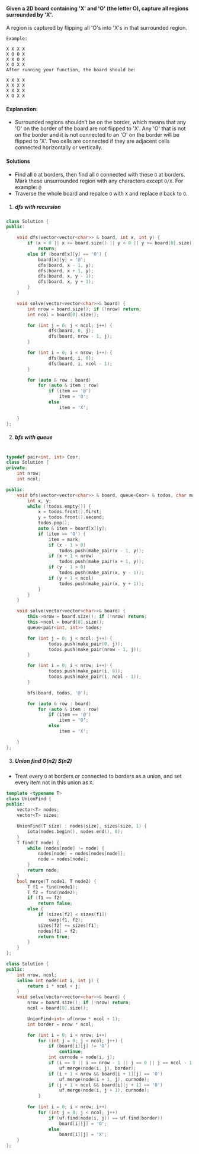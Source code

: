 #### Given a 2D board containing 'X' and 'O' (the letter O), capture all regions surrounded by 'X'.

A region is captured by flipping all 'O's into 'X's in that surrounded region.

```
Example:

X X X X
X O O X
X X O X
X O X X
After running your function, the board should be:

X X X X
X X X X
X X X X
X O X X
```

#### Explanation:

- Surrounded regions shouldn’t be on the border, which means that any 'O' on the border of the board are not flipped to 'X'. Any 'O' that is not on the border and it is not connected to an 'O' on the border will be flipped to 'X'. Two cells are connected if they are adjacent cells connected horizontally or vertically.

#### Solutions

- Find all `O` at borders, then find all `O` connected with these `O` at borders. Mark these unsurrounded region with any characters except `O/X`. For example: `@`
- Traverse the whole board and repalce `O` with `X` and replace `@` back to `O`.

1. ##### dfs with recursion

```c++
class Solution {
public:

    void dfs(vector<vector<char>> & board, int x, int y) {
        if (x < 0 || x >= board.size() || y < 0 || y >= board[0].size())
            return;
        else if (board[x][y] == 'O') {
            board[x][y] = '@';
            dfs(board, x - 1, y);
            dfs(board, x + 1, y);
            dfs(board, x, y - 1);
            dfs(board, x, y + 1);
        }
    }

    void solve(vector<vector<char>>& board) {
        int nrow = board.size(); if (!nrow) return;
        int ncol = board[0].size();

        for (int j = 0; j < ncol; j++) {
                dfs(board, 0, j);
                dfs(board, nrow - 1, j);
        }

        for (int i = 0; i < nrow; i++) {
                dfs(board, i, 0);
                dfs(board, i, ncol - 1);
        }

        for (auto & row : board)
            for (auto & item : row)
                if (item == '@')
                    item = 'O';
                else
                    item = 'X';

    }
};
```


2. ##### bfs with queue


```c++

typedef pair<int, int> Coor;
class Solution {
private:
    int nrow;
    int ncol;

public:
    void bfs(vector<vector<char>> & board, queue<Coor> & todos, char mark) {
        int x, y;
        while (!todos.empty()) {
            x = todos.front().first;
            y = todos.front().second;
            todos.pop();
            auto & item = board[x][y];
            if (item == 'O') {
                item = mark;
                if (x - 1 > 0)
                    todos.push(make_pair(x - 1, y));
                if (x + 1 < nrow)
                    todos.push(make_pair(x + 1, y));
                if (y - 1 > 0)
                    todos.push(make_pair(x, y - 1));
                if (y + 1 < ncol)
                    todos.push(make_pair(x, y + 1));
            }
        }
    }

    void solve(vector<vector<char>>& board) {
        this->nrow = board.size(); if (!nrow) return;
        this->ncol = board[0].size();
        queue<pair<int, int>> todos;

        for (int j = 0; j < ncol; j++) {
                todos.push(make_pair(0, j));
                todos.push(make_pair(nrow - 1, j));
        }

        for (int i = 0; i < nrow; i++) {
                todos.push(make_pair(i, 0));
                todos.push(make_pair(i, ncol - 1));
        }

        bfs(board, todos, '@');

        for (auto & row : board)
            for (auto & item : row)
                if (item == '@')
                    item = 'O';
                else
                    item = 'X';

    }
};
```

3. ##### Union find O(n2) S(n2)


- Treat every `O` at borders or connected to borders as a union, and set every item not in this union as `X`.

```c++
template <typename T>
class UnionFind {
public:
    vector<T> nodes;
    vector<T> sizes;

    UnionFind(T size) : nodes(size), sizes(size, 1) {
        iota(nodes.begin(), nodes.end(), 0);
    }
    T find(T node) {
        while (nodes[node] != node) {
            nodes[node] = nodes[nodes[node]];
            node = nodes[node];
        }
        return node;
    }
    bool merge(T node1, T node2) {
        T f1 = find(node1);
        T f2 = find(node2);
        if (f1 == f2)
            return false;
        else {
            if (sizes[f2] < sizes[f1])
                swap(f1, f2);
            sizes[f2] += sizes[f1];
            nodes[f1] = f2;
            return true;
        }
    }
};

class Solution {
public:
    int nrow, ncol;
    inline int node(int i, int j) {
        return i * ncol + j;
    }
    void solve(vector<vector<char>>& board) {
        nrow = board.size(); if (!nrow) return;
        ncol = board[0].size();

        UnionFind<int> uf(nrow * ncol + 1);
        int border = nrow * ncol;

        for (int i = 0; i < nrow; i++)
            for (int j = 0; j < ncol; j++) {
                if (board[i][j] != 'O')
                    continue;
                int curnode = node(i, j);
                if (i == 0 || i == nrow - 1 || j == 0 || j == ncol - 1)
                    uf.merge(node(i, j), border);
                if (i + 1 < nrow && board[i + 1][j] == 'O')
                    uf.merge(node(i + 1, j), curnode);
                if (j + 1 < ncol && board[i][j + 1] == 'O')
                    uf.merge(node(i, j + 1), curnode);
            }
        
        for (int i = 0; i < nrow; i++)
            for (int j = 0; j < ncol; j++)
                if (uf.find(node(i, j)) == uf.find(border))
                    board[i][j] = 'O';
                else
                    board[i][j] = 'X';
    }
};
```